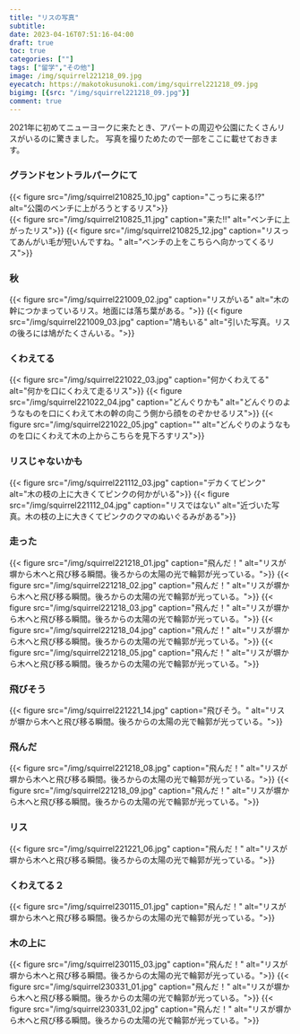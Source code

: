 ```yaml
---
title: "リスの写真"
subtitle: 
date: 2023-04-16T07:51:16-04:00
draft: true
toc: true
categories: [""]
tags: ["留学","その他"]
image: /img/squirrel221218_09.jpg
eyecatch: https://makotokusunoki.com/img/squirrel221218_09.jpg
bigimg: [{src: "/img/squirrel221218_09.jpg"}]
comment: true
---
```


2021年に初めてニューヨークに来たとき、アパートの周辺や公園にたくさんリスがいるのに驚きました。
写真を撮りためたので一部をここに載せておきます。  

### グランドセントラルパークにて
{{< figure src="/img/squirrel210825_10.jpg" caption="こっちに来る⁉" alt="公園のベンチに上がろうとするリス">}}  
{{< figure src="/img/squirrel210825_11.jpg" caption="来た‼" alt="ベンチに上がったリス">}}
{{< figure src="/img/squirrel210825_12.jpg" caption="リスってあんがい毛が短いんですね。" alt="ベンチの上をこちらへ向かってくるリス">}}  

### 秋
{{< figure src="/img/squirrel221009_02.jpg" caption="リスがいる" alt="木の幹につかまっているリス。地面には落ち葉がある。">}}
{{< figure src="/img/squirrel221009_03.jpg" caption="鳩もいる" alt="引いた写真。リスの後ろには鳩がたくさんいる。">}}

### くわえてる
{{< figure src="/img/squirrel221022_03.jpg" caption="何かくわえてる" alt="何かを口にくわえて走るリス">}}
{{< figure src="/img/squirrel221022_04.jpg" caption="どんぐりかも" alt="どんぐりのようなものを口にくわえて木の幹の向こう側から顔をのぞかせるリス">}}
{{< figure src="/img/squirrel221022_05.jpg" caption="" alt="どんぐりのようなものを口にくわえて木の上からこちらを見下ろすリス">}}

### リスじゃないかも
{{< figure src="/img/squirrel221112_03.jpg" caption="デカくてピンク" alt="木の枝の上に大きくてピンクの何かがいる">}} 
{{< figure src="/img/squirrel221112_04.jpg" caption="リスではない" alt="近づいた写真。木の枝の上に大きくてピンクのクマのぬいぐるみがある">}}

### 走った
{{< figure src="/img/squirrel221218_01.jpg" caption="飛んだ！" alt="リスが塀から木へと飛び移る瞬間。後ろからの太陽の光で輪郭が光っている。">}}
{{< figure src="/img/squirrel221218_02.jpg" caption="飛んだ！" alt="リスが塀から木へと飛び移る瞬間。後ろからの太陽の光で輪郭が光っている。">}}
{{< figure src="/img/squirrel221218_03.jpg" caption="飛んだ！" alt="リスが塀から木へと飛び移る瞬間。後ろからの太陽の光で輪郭が光っている。">}}
{{< figure src="/img/squirrel221218_04.jpg" caption="飛んだ！" alt="リスが塀から木へと飛び移る瞬間。後ろからの太陽の光で輪郭が光っている。">}}
{{< figure src="/img/squirrel221218_05.jpg" caption="飛んだ！" alt="リスが塀から木へと飛び移る瞬間。後ろからの太陽の光で輪郭が光っている。">}}

### 飛びそう
{{< figure src="/img/squirrel221221_14.jpg" caption="飛びそう。" alt="リスが塀から木へと飛び移る瞬間。後ろからの太陽の光で輪郭が光っている。">}}

### 飛んだ
{{< figure src="/img/squirrel221218_08.jpg" caption="飛んだ！" alt="リスが塀から木へと飛び移る瞬間。後ろからの太陽の光で輪郭が光っている。">}}
{{< figure src="/img/squirrel221218_09.jpg" caption="飛んだ！" alt="リスが塀から木へと飛び移る瞬間。後ろからの太陽の光で輪郭が光っている。">}}

### リス
{{< figure src="/img/squirrel221221_06.jpg" caption="飛んだ！" alt="リスが塀から木へと飛び移る瞬間。後ろからの太陽の光で輪郭が光っている。">}}

### くわえてる２
{{< figure src="/img/squirrel230115_01.jpg" caption="飛んだ！" alt="リスが塀から木へと飛び移る瞬間。後ろからの太陽の光で輪郭が光っている。">}}

### 木の上に
{{< figure src="/img/squirrel230115_03.jpg" caption="飛んだ！" alt="リスが塀から木へと飛び移る瞬間。後ろからの太陽の光で輪郭が光っている。">}}
{{< figure src="/img/squirrel230331_01.jpg" caption="飛んだ！" alt="リスが塀から木へと飛び移る瞬間。後ろからの太陽の光で輪郭が光っている。">}}
{{< figure src="/img/squirrel230331_02.jpg" caption="飛んだ！" alt="リスが塀から木へと飛び移る瞬間。後ろからの太陽の光で輪郭が光っている。">}}